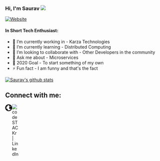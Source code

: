 ### Hi, I'm Saurav <img src="https://media.giphy.com/media/hvRJCLFzcasrR4ia7z/giphy.gif" width="25px">
[![Website](https://img.shields.io/badge/co--founder%40-nsquare.dev-brightgreen)](https://www.nsquare.dev/)

#### In Short Tech Enthusiast:
- 🔭 I’m currently working in - Karza Technologies
- 🌱 I’m currently learning - Distributed Computing
- 👯 I’m looking to collaborate with - Other Developers in the community
- 💬 Ask me about - Microservices
- 🥅 2020 Goal - To start something of my own
- ⚡ Fun fact - I am funny and that's the fact

[![Saurav's github stats](https://github-readme-stats.vercel.app/api?username=sroy96&count_private=true&include_all_commits=true&theme=radical)](https://google.com)
## Connect with me:
[<img align="left" alt="codeSTACKr.com" width="22px" src="https://raw.githubusercontent.com/iconic/open-iconic/master/svg/globe.svg" />][website]
[<img align="left" alt="codeSTACKr | LinkedIn" width="22px" src="https://cdn.jsdelivr.net/npm/simple-icons@v3/icons/linkedin.svg" />][linkedin]
<br />
<!-- This section you create this variables that are used above -->
[website]: https://www.nsquare.dev/
[linkedin]: https://www.linkedin.com/in/sr96/
